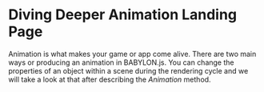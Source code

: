 # Diving Deeper Animation Landing Page
Animation is what makes your game or app come alive. There are two main ways or producing an animation in BABYLON.js. You can change the properties of an object within a scene during the rendering cycle and we will take a look at that after describing the *Animation* method.